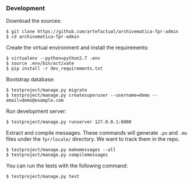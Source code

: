 ### Development

Download the sources:

    $ git clone https://github.com/artefactual/archivematica-fpr-admin
    $ cd archivematica-fpr-admin

Create the virtual environment and install the requirements:

    $ virtualenv --python=python2.7 .env
    $ source .env/bin/activate
    $ pip install -r dev_requirements.txt

Bootstrap database:

    $ testproject/manage.py migrate
    $ testproject/manage.py createsuperuser --username=demo --email=demo@example.com

Run development server:

    $ testproject/manage.py runserver 127.0.0.1:8000

Extract and compile messages. These commands will generate `.po` and `.mo` files under the `fpr/locale/` directory. We want to track them in the repo.

    $ testproject/manage.py makemessages --all
    $ testproject/manage.py compilemessages

You can run the tests with the following command:

    $ testproject/manage.py test
